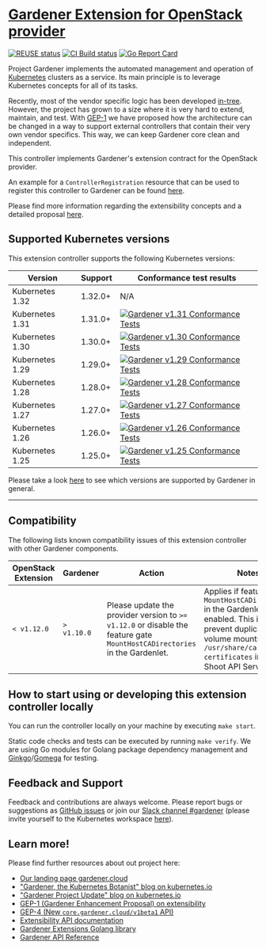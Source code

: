 # [Gardener Extension for OpenStack provider](https://gardener.cloud)

[![REUSE status](https://api.reuse.software/badge/github.com/gardener/gardener-extension-provider-openstack)](https://api.reuse.software/info/github.com/gardener/gardener-extension-provider-openstack)
[![CI Build status](https://concourse.ci.gardener.cloud/api/v1/teams/gardener/pipelines/gardener-extension-provider-openstack-master/jobs/master-head-update-job/badge)](https://concourse.ci.gardener.cloud/teams/gardener/pipelines/gardener-extension-provider-openstack-master/jobs/master-head-update-job)
[![Go Report Card](https://goreportcard.com/badge/github.com/gardener/gardener-extension-provider-openstack)](https://goreportcard.com/report/github.com/gardener/gardener-extension-provider-openstack)

Project Gardener implements the automated management and operation of [Kubernetes](https://kubernetes.io/) clusters as a service.
Its main principle is to leverage Kubernetes concepts for all of its tasks.

Recently, most of the vendor specific logic has been developed [in-tree](https://github.com/gardener/gardener).
However, the project has grown to a size where it is very hard to extend, maintain, and test.
With [GEP-1](https://github.com/gardener/gardener/blob/master/docs/proposals/01-extensibility.md) we have proposed how the architecture can be changed in a way to support external controllers that contain their very own vendor specifics.
This way, we can keep Gardener core clean and independent.

This controller implements Gardener's extension contract for the OpenStack provider.

An example for a `ControllerRegistration` resource that can be used to register this controller to Gardener can be found [here](example/controller-registration.yaml).

Please find more information regarding the extensibility concepts and a detailed proposal [here](https://github.com/gardener/gardener/blob/master/docs/proposals/01-extensibility.md).

## Supported Kubernetes versions

This extension controller supports the following Kubernetes versions:

| Version         | Support | Conformance test results |
|-----------------|---------| ------------------------ |
| Kubernetes 1.32 | 1.32.0+ | N/A |
| Kubernetes 1.31 | 1.31.0+ | [![Gardener v1.31 Conformance Tests](https://testgrid.k8s.io/q/summary/conformance-gardener/Gardener,%20v1.31%20OpenStack/tests_status?style=svg)](https://testgrid.k8s.io/conformance-gardener#Gardener,%20v1.31%20OpenStack) |
| Kubernetes 1.30 | 1.30.0+ | [![Gardener v1.30 Conformance Tests](https://testgrid.k8s.io/q/summary/conformance-gardener/Gardener,%20v1.30%20OpenStack/tests_status?style=svg)](https://testgrid.k8s.io/conformance-gardener#Gardener,%20v1.30%20OpenStack) |
| Kubernetes 1.29 | 1.29.0+ | [![Gardener v1.29 Conformance Tests](https://testgrid.k8s.io/q/summary/conformance-gardener/Gardener,%20v1.29%20OpenStack/tests_status?style=svg)](https://testgrid.k8s.io/conformance-gardener#Gardener,%20v1.29%20OpenStack) |
| Kubernetes 1.28 | 1.28.0+ | [![Gardener v1.28 Conformance Tests](https://testgrid.k8s.io/q/summary/conformance-gardener/Gardener,%20v1.28%20OpenStack/tests_status?style=svg)](https://testgrid.k8s.io/conformance-gardener#Gardener,%20v1.28%20OpenStack) |
| Kubernetes 1.27 | 1.27.0+ | [![Gardener v1.27 Conformance Tests](https://testgrid.k8s.io/q/summary/conformance-gardener/Gardener,%20v1.27%20OpenStack/tests_status?style=svg)](https://testgrid.k8s.io/conformance-gardener#Gardener,%20v1.27%20OpenStack) |
| Kubernetes 1.26 | 1.26.0+ | [![Gardener v1.26 Conformance Tests](https://testgrid.k8s.io/q/summary/conformance-gardener/Gardener,%20v1.26%20OpenStack/tests_status?style=svg)](https://testgrid.k8s.io/conformance-gardener#Gardener,%20v1.26%20OpenStack) |
| Kubernetes 1.25 | 1.25.0+ | [![Gardener v1.25 Conformance Tests](https://testgrid.k8s.io/q/summary/conformance-gardener/Gardener,%20v1.25%20OpenStack/tests_status?style=svg)](https://testgrid.k8s.io/conformance-gardener#Gardener,%20v1.25%20OpenStack) |

Please take a look [here](https://github.com/gardener/gardener/blob/master/docs/usage/supported_k8s_versions.md) to see which versions are supported by Gardener in general.

----

## Compatibility

The following lists known compatibility issues of this extension controller with other Gardener components.

| OpenStack Extension | Gardener | Action | Notes |
| ----- | ----- | --- |  --------------- |
| `< v1.12.0` | `> v1.10.0` |  Please update the provider version to `>= v1.12.0` or disable the feature gate `MountHostCADirectories` in the Gardenlet. | Applies if feature flag `MountHostCADirectories` in the Gardenlet is enabled. This is to prevent duplicate volume mounts to `/usr/share/ca-certificates` in the Shoot API Server. |

## How to start using or developing this extension controller locally

You can run the controller locally on your machine by executing `make start`.

Static code checks and tests can be executed by running `make verify`. We are using Go modules for Golang package dependency management and [Ginkgo](https://github.com/onsi/ginkgo)/[Gomega](https://github.com/onsi/gomega) for testing.

## Feedback and Support

Feedback and contributions are always welcome. Please report bugs or suggestions as [GitHub issues](https://github.com/gardener/gardener-extension-provider-openstack/issues) or join our [Slack channel #gardener](https://kubernetes.slack.com/messages/gardener) (please invite yourself to the Kubernetes workspace [here](http://slack.k8s.io)).

## Learn more!

Please find further resources about out project here:

* [Our landing page gardener.cloud](https://gardener.cloud/)
* ["Gardener, the Kubernetes Botanist" blog on kubernetes.io](https://kubernetes.io/blog/2018/05/17/gardener/)
* ["Gardener Project Update" blog on kubernetes.io](https://kubernetes.io/blog/2019/12/02/gardener-project-update/)
* [GEP-1 (Gardener Enhancement Proposal) on extensibility](https://github.com/gardener/gardener/blob/master/docs/proposals/01-extensibility.md)
* [GEP-4 (New `core.gardener.cloud/v1beta1` API)](https://github.com/gardener/gardener/blob/master/docs/proposals/04-new-core-gardener-cloud-apis.md)
* [Extensibility API documentation](https://github.com/gardener/gardener/tree/master/docs/extensions)
* [Gardener Extensions Golang library](https://godoc.org/github.com/gardener/gardener/extensions/pkg)
* [Gardener API Reference](https://gardener.cloud/api-reference/)
